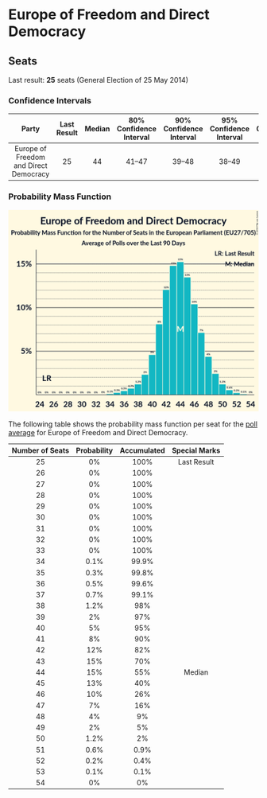 # Europe of Freedom and Direct Democracy

## Seats

Last result: **25** seats (General Election of 25 May 2014)

### Confidence Intervals

| Party | Last Result | Median | 80% Confidence Interval | 90% Confidence Interval | 95% Confidence Interval | 99% Confidence Interval |
|:-----:|:-----------:|:------:|:-----------------------:|:-----------------------:|:-----------------------:|:-----------------------:|
| Europe of Freedom and Direct Democracy | 25 | 44 | 41–47 | 39–48 | 38–49 | 36–51 |

### Probability Mass Function

![Graph with seats probability mass function not yet produced](average-seats-pmf-europeoffreedomanddirectdemocracy.png "Seats Probability Mass Function")

The following table shows the probability mass function per seat for the [poll average](average.html) for Europe of Freedom and Direct Democracy.

| Number of Seats | Probability | Accumulated | Special Marks |
|:---------------:|:-----------:|:-----------:|:-------------:|
| 25 | 0% | 100% | Last Result |
| 26 | 0% | 100% |  |
| 27 | 0% | 100% |  |
| 28 | 0% | 100% |  |
| 29 | 0% | 100% |  |
| 30 | 0% | 100% |  |
| 31 | 0% | 100% |  |
| 32 | 0% | 100% |  |
| 33 | 0% | 100% |  |
| 34 | 0.1% | 99.9% |  |
| 35 | 0.3% | 99.8% |  |
| 36 | 0.5% | 99.6% |  |
| 37 | 0.7% | 99.1% |  |
| 38 | 1.2% | 98% |  |
| 39 | 2% | 97% |  |
| 40 | 5% | 95% |  |
| 41 | 8% | 90% |  |
| 42 | 12% | 82% |  |
| 43 | 15% | 70% |  |
| 44 | 15% | 55% | Median |
| 45 | 13% | 40% |  |
| 46 | 10% | 26% |  |
| 47 | 7% | 16% |  |
| 48 | 4% | 9% |  |
| 49 | 2% | 5% |  |
| 50 | 1.2% | 2% |  |
| 51 | 0.6% | 0.9% |  |
| 52 | 0.2% | 0.4% |  |
| 53 | 0.1% | 0.1% |  |
| 54 | 0% | 0% |  |


